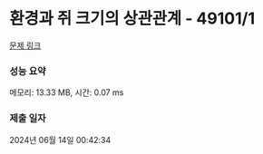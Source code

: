 # 환경과 쥐 크기의 상관관계 - 49101/1 

[문제 링크](https://level.goorm.io/exam/49101/%ED%99%98%EA%B2%BD%EA%B3%BC-%EC%A5%90-%ED%81%AC%EA%B8%B0%EC%9D%98-%EC%83%81%EA%B4%80%EA%B4%80%EA%B3%84/quiz/1) 

### 성능 요약

메모리: 13.33 MB, 시간: 0.07 ms

### 제출 일자

2024년 06월 14일 00:42:34

